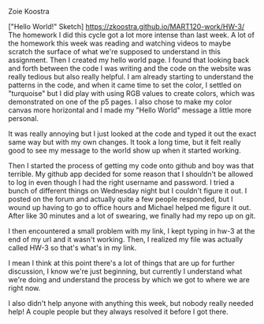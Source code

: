 Zoie Koostra

["Hello World!" Sketch] https://zkoostra.github.io/MART120-work/HW-3/
The homework I did this cycle got a lot more intense than last week. A lot of the homework this week was reading and watching videos to maybe scratch the surface of what we're supposed to understand in this assignment. Then I created my hello world page. I found that looking back and forth between the code I was writing and the code on the website was really tedious but also really helpful. I am already starting to understand the patterns in the code, and when it came time to set the color, I settled on "turquoise" but I did play with using RGB values to create colors, which was demonstrated on one of the p5 pages. I also chose to make my color canvas more horizontal and I made my "Hello World" message a little more personal.

It was really annoying but I just looked at the code and typed it out the exact same way but with my own changes. It took a long time, but it felt really good to see my message to the world show up when it started working.

Then I started the process of getting my code onto github and boy was that terrible. My github app decided for some reason that I shouldn't be allowed to log in even though I had the right username and password. I tried a bunch of different things on Wednesday night but I couldn't figure it out. I posted on the forum and actually quite a few people responded, but I wound up having to go to office hours and Michael helped me figure it out. After like 30 minutes and a lot of swearing, we finally had my repo up on git.

I then encountered a small problem with my link, I kept typing in hw-3 at the end of my url and it wasn't working. Then, I realized my file was actually called HW-3 so that's what's in my link.

I mean I think at this point there's a lot of things that are up for further discussion, I know we're just beginning, but currently I understand what we're doing and understand the process by which we got to where we are right now.

I also didn't help anyone with anything this week, but nobody really needed help! A couple people but they always resolved it before I got there. 
